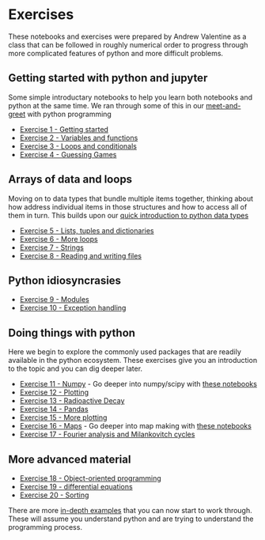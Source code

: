 # Exercises 

These notebooks and exercises were prepared by Andrew Valentine as a class that can be followed in roughly numerical order to progress through more complicated features of python and more difficult problems.
 
## Getting started with python and jupyter

Some simple introductary notebooks to help you learn both notebooks and python at the same time.
We ran through some of this in our [meet-and-greet](../FirstSteps/Introduction2Python/0-CharacteristicsOfPython.md) with python programming 

 - [Exercise 1 - Getting started](Ex01/Ex1-GettingStarted)
 - [Exercise 2 - Variables and functions](Ex02/Ex2-Variables+functions)
 - [Exercise 3 - Loops and conditionals](Ex03/Ex3-Loops+Conditionals)
 - [Exercise 4 - Guessing Games](Ex04/Ex4-GuessingGames)

## Arrays of data and loops

Moving on to data types that bundle multiple items together, thinking about how address individual 
items in those structures and how to access all of them in turn. This builds upon our [quick introduction to python 
data types](../FirstSteps/Introduction2Python/5-PythonDataTypes.md)

 - [Exercise 5 - Lists, tuples and dictionaries](Ex05/Ex5-ListsEtc)
 - [Exercise 6 - More loops](Ex06/Ex6-MoreLoops)
 - [Exercise 7 - Strings](Ex07/Ex7-Strings)
 - [Exercise 8 - Reading and writing files](Ex08/Ex8-ReadWriteFiles)

## Python idiosyncrasies 

 - [Exercise 9 - Modules](Ex09/Ex9-Modules)
 - [Exercise 10 - Exception handling](Ex10/Ex10-Exceptions)

## Doing things with python 

Here we begin to explore the commonly used packages that are readily available in the python 
ecosystem. These exercises give you an introduction to the topic and you can dig deeper later.

 - [Exercise 11 - Numpy](Ex11/Ex11-numpy) - Go deeper into numpy/scipy with [these notebooks](../Themes/NumpyAndScipy/0-NumpyAndScipy.md) 
 - [Exercise 12 - Plotting](Ex12/Ex12-Plotting)
 - [Exercise 13 - Radioactive Decay](Ex13/Ex13-RadioactiveDecay)
 - [Exercise 14 - Pandas](Ex14/Ex14-PandasDatabases)
 - [Exercise 15 - More plotting](Ex15/Ex15-MorePlotting)
 - [Exercise 16 - Maps](Ex16/Ex16-Maps) - Go deeper into map making with [these notebooks](../Themes/Mapping/0-Maps_with_Cartopy.md)
 - [Exercise 17 - Fourier analysis and Milankovitch cycles](Ex17/Ex17-FourierAnalysis)

## More advanced material

 - [Exercise 18 - Object-oriented programming](Ex18/Ex18-Objects)
 - [Exercise 19 - differential equations](Ex19/Ex19-DifferentialEqs)
 - [Exercise 20 - Sorting](Ex20/Ex20-Sorting)

There are more [in-depth examples](../Themes/0-StartHere.md) that you can now start to work through. These will
assume you understand python and are trying to understand the programming process. 
